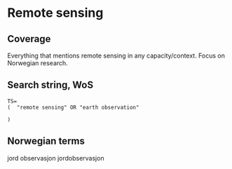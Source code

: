 # Remote sensing

## Coverage
Everything that mentions remote sensing in any capacity/context. Focus on Norwegian research. 

## Search string, WoS

```py=
TS=
(  "remote sensing" OR "earth observation"

)

```

## Norwegian terms

jord observasjon
jordobservasjon

